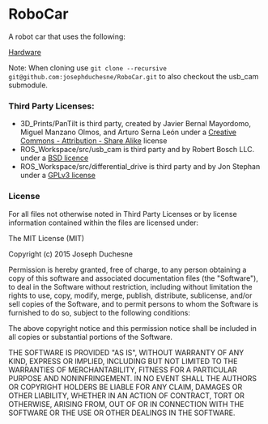 # RoboCar

A robot car that uses the following:

[Hardware](../../wiki/Bill-of-Materials)

Note: When cloning use `git clone --recursive git@github.com:josephduchesne/RoboCar.git` to also checkout the usb_cam submodule.

### Third Party Licenses:

 - 3D_Prints/PanTilt is third party, created by Javier Bernal Mayordomo, Miguel Manzano Olmos, and Arturo Serna León under a [Creative Commons - Attribution - Share Alike](http://creativecommons.org/licenses/by-sa/3.0/) license
 - ROS_Workspace/src/usb_cam is third party and by Robert Bosch LLC. under a [BSD licence](https://github.com/bosch-ros-pkg/usb_cam/blob/develop/LICENSE)
 - ROS_Workspace/src/differential_drive is third party and by Jon Stephan under a [GPLv3 license](http://www.gnu.org/licenses/gpl-3.0.html)

### License

For all files not otherwise noted in Third Party Licenses or by license information contained within the files are licensed under:

The MIT License (MIT)

Copyright (c) 2015 Joseph Duchesne

Permission is hereby granted, free of charge, to any person obtaining a copy
of this software and associated documentation files (the "Software"), to deal
in the Software without restriction, including without limitation the rights
to use, copy, modify, merge, publish, distribute, sublicense, and/or sell
copies of the Software, and to permit persons to whom the Software is
furnished to do so, subject to the following conditions:

The above copyright notice and this permission notice shall be included in
all copies or substantial portions of the Software.

THE SOFTWARE IS PROVIDED "AS IS", WITHOUT WARRANTY OF ANY KIND, EXPRESS OR
IMPLIED, INCLUDING BUT NOT LIMITED TO THE WARRANTIES OF MERCHANTABILITY,
FITNESS FOR A PARTICULAR PURPOSE AND NONINFRINGEMENT. IN NO EVENT SHALL THE
AUTHORS OR COPYRIGHT HOLDERS BE LIABLE FOR ANY CLAIM, DAMAGES OR OTHER
LIABILITY, WHETHER IN AN ACTION OF CONTRACT, TORT OR OTHERWISE, ARISING FROM,
OUT OF OR IN CONNECTION WITH THE SOFTWARE OR THE USE OR OTHER DEALINGS IN
THE SOFTWARE.
